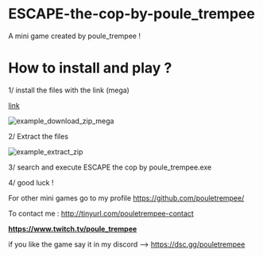 # ESCAPE-the-cop-by-poule_trempee

A mini game created by poule_trempee ! 

# How to install and play ?

1/ install the files with the link (mega)

[link](https://tinyurl.com/escape-the-cop-by-pouletrempee)

![example_download_zip_mega](https://github.com/pouletrempee/colored-spin-by-poule_trempee/assets/152799087/7c69d193-b57e-4fe1-8fac-0f12f0fa94a6)



2/ Extract the files

![example_extract_zip](https://github.com/pouletrempee/colored-spin-by-poule_trempee/assets/152799087/c7b468f6-a968-4c9a-a733-75913e78480a)


3/ search and execute ESCAPE the cop by poule_trempee.exe


4/ good luck !


For other mini games go to my profile
https://github.com/pouletrempee/

To contact me :
http://tinyurl.com/pouletrempee-contact

**https://www.twitch.tv/poule_trempee**

if you like the game say it in my discord --> https://dsc.gg/pouletrempee

